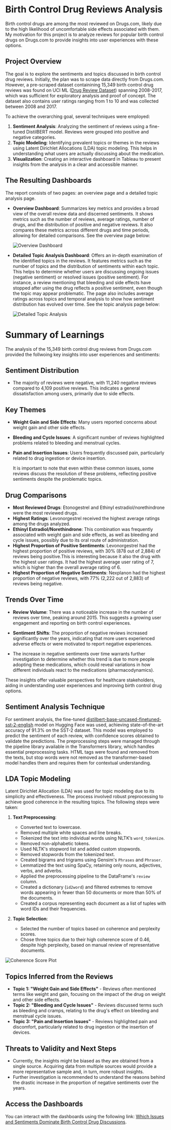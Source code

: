 # Birth Control Drug Reviews Analysis

Birth control drugs are among the most reviewed on Drugs.com, likely due to the high likelihood of uncomfortable side effects associated with them. My motivation for this project is to analyze reviews for popular birth control drugs on Drugs.com to provide insights into user experiences with these options.

## Project Overview

The goal is to explore the sentiments and topics discussed in birth control drug reviews. Initially, the plan was to scrape data directly from Drugs.com. However, a pre-scraped dataset containining 15,349 birth control drug reviews was found on UCI ML ([Drug Review Dataset](https://archive.ics.uci.edu/dataset/462/drug+review+dataset+drugs+com)) spanning 2008-2017, which was sufficient for exploratory analysis and proof of concept. The dataset also contains user ratings ranging from 1 to 10 and was collected between 2008 and 2017.

To achieve the overarching goal, several techniques were employed:

1. **Sentiment Analysis**: Analyzing the sentiment of reviews using a fine-tuned DistilBERT model. Reviews were grouped into positive and negative categories.
2. **Topic Modeling**: Identifying prevalent topics or themes in the reviews using Latent Dirichlet Allocations (LDA) topic modeling. This helps in understanding what users are actually discussing about the medication.
3. **Visualization**: Creating an interactive dashboard in Tableau to present insights from the analysis in a clear and accessible manner.

## The Resulting Dashboards

The report consists of two pages: an overview page and a detailed topic analysis page.

- **Overview Dashboard**: Summarizes key metrics and provides a broad view of the overall review data and discerned sentiments. It shows metrics such as the number of reviews, average ratings, number of drugs, and the distribution of positive and negative reviews. It also compares these metrics across different drugs and time periods, allowing for detailed comparisons. See the overview page below:

  ![Overview Dashboard](Images/db1.png)

- **Detailed Topic Analysis Dashboard**: Offers an in-depth examination of the identified topics in the reviews. It features metrics such as the number of topics and the distribution of sentiments within each topic. This helps to determine whether users are discussing ongoing issues (negative sentiment) or resolved issues (positive sentiment). For instance, a review mentioning that bleeding and side effects have stopped after using the drug reflects a positive sentiment, even though the topic may appear problematic. The page also includes average ratings across topics and temporal analysis to show how sentiment distribution has evolved over time. See the topic analysis page below:

  ![Detailed Topic Analysis](Images/db2.png)

# Summary of Learnings

The analysis of the 15,349 birth control drug reviews from Drugs.com provided the follwoing key insights into user experiences and sentiments:

## Sentiment Distribution

- The majority of reviews were negative, with 11,240 negative reviews compared to 4,109 positive reviews. This indicates a general dissatisfaction among users, primarily due to side effects.

## Key Themes

- **Weight Gain and Side Effects**: Many users reported concerns about weight gain and other side effects.
- **Bleeding and Cycle Issues**: A significant number of reviews highlighted problems related to bleeding and menstrual cycles.
- **Pain and Insertion Issues**: Users frequently discussed pain, particularly related to drug ingestion or device insertion.

  It is important to note that even within these common issues, some reviews discuss the resolution of these problems, reflecting positive sentiments despite the problematic topics.

## Drug Comparisons

- **Most Reviewed Drugs**: Etonogestrel and Ethinyl estradiol/norethindrone were the most reviewed drugs.
- **Highest Ratings**: Levonorgestrel received the highest average ratings among the drugs analyzed.
- **Ethinyl Estradiol/Norethindrone**: This combination was frequently associated with weight gain and side effects, as well as bleeding and cycle issues, possibly due to its oral route of administration.
- **Highest Proportion of Positive Sentiments**: Levonorgestrel had the highest proportion of positive reviews, with 30% (878 out of 2,884) of reviews being positive.This is interesting because it also the drug with the highest user ratings. It had the highest average user rating of 7, which is higher than the overall average rating of 6.
- **Highest Proportion of Negative Sentiments**: Nexplanon had the highest proportion of negative reviews, with 77% (2,222 out of 2,883) of reviews being negative.

## Trends Over Time

- **Review Volume**: There was a noticeable increase in the number of reviews over time, peaking around 2015. This suggests a growing user engagement and reporting on birth control experiences.
- **Sentiment Shifts**: The proportion of negative reviews increased significantly over the years, indicating that more users experienced adverse effects or were motivated to report negative experiences.
  
- The increase in negative sentiments over time warrants further investigation to determine whether this trend is due to more people adopting these medications, which could reveal variations in how different individuals react to the medications (pharmacodynamics).

These insights offer valuable perspectives for healthcare stakeholders, aiding in understanding user experiences and improving birth control drug options.


## Sentiment Analysis Technique

For sentiment analysis, the fine-tuned [distilbert-base-uncased-finetuned-sst-2-english](https://huggingface.co/distilbert/distilbert-base-uncased-finetuned-sst-2-english) model on Hugging Face was used, achieving state-of-the-art accuracy of 91.3% on the SST-2 dataset. This model was employed to predict the sentiment of each review, with confidence scores obtained to validate the predictions. The preprocessing steps were managed through the pipeline library available in the Transformers library, which handles essential preprocessing tasks. HTML tags were found and removed from the texts, but stop words were not removed as the transformer-based model handles them and requires them for contextual understanding.

## LDA Topic Modeling

Latent Dirichlet Allocation (LDA) was used for topic modeling due to its simplicity and effectiveness. The process involved robust preprocessing to achieve good coherence in the resulting topics. The following steps were taken:

1. **Text Preprocessing**:
   - Converted text to lowercase.
   - Removed multiple white spaces and line breaks.
   - Tokenized the text into individual words using NLTK’s `word_tokenize`.
   - Removed non-alphabetic tokens.
   - Used NLTK's stopword list and added custom stopwords.
   - Removed stopwords from the tokenized text.
   - Created bigrams and trigrams using Gensim's `Phrases` and `Phraser`.
   - Lemmatized the text using SpaCy, retaining only nouns, adjectives, verbs, and adverbs.
   - Applied the preprocessing pipeline to the DataFrame's `review` column.
   - Created a dictionary (`id2word`) and filtered extremes to remove words appearing in fewer than 50 documents or more than 50% of the documents.
   - Created a corpus representing each document as a list of tuples with word IDs and their frequencies.

2. **Topic Selection**:
   - Selected the number of topics based on coherence and perplexity scores.
   - Chose three topics due to their high coherence score of 0.46, despite high perplexity, based on manual review of representative documents.

  ![Coherence Score Plot](Images/Cs.png)

## Topics Inferred from the Reviews

- **Topic 1: "Weight Gain and Side Effects"** - Reviews often mentioned terms like weight and gain, focusing on the impact of the drug on weight and other side effects.
- **Topic 2: "Bleeding and Cycle Issues"** - Reviews discussed terms such as bleeding and cramps, relating to the drug's effect on bleeding and menstrual cycle issues.
- **Topic 3: "Pain and Insertion Issues"** - Reviews highlighted pain and discomfort, particularly related to drug ingestion or the insertion of devices.

## Threats to Validity and Next Steps

- Currently, the insights might be biased as they are obtained from a single source. Acquiring data from multiple sources would provide a more representative sample and, in turn, more robust insights. 
- Further investigation is recommended to understand the reasons behind the drastic increase in the proportion of negative sentiments over the years.

## Access the Dashboards
You can interact with the dashboards using the following link: [Which Issues and Sentiments Dominate Birth Control Drug Discussions](https://public.tableau.com/views/WhichIssuesandSentimentsDominateBirthControlDrugDiscussions/Overview?:language=en-US&:sid=&:redirect=auth&:display_count=n&:origin=viz_share_link).

